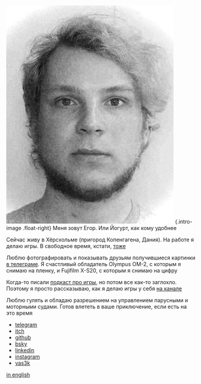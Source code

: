 ![](me_id.jpeg)
{.intro-image .float-right}
Меня зовут Егор. Или Йогурт, как кому удобнее

Сейчас живу в Хёрсхольме (пригород Копенгагена, Дания). На работе я делаю игры. В свободное время, кстати, [тоже](https://yogurtthehorse.itch.io)

Люблю фотографировать и показывать друзьям получившиеся картинки [в телеграме](https://t.me/ytpastwf). Я счастливый обладатель Olympus OM-2, с которым я снимаю на пленку, и Fujifilm X-S20, с которым я снимаю на цифру

Когда-то писали [подкаст про игры](https://tmag.mave.digital), но потом все как-то заглохло. Поэтому я просто рассказываю, как я делаю игры у себя [на канале](https://t.me/yegmakgam)

Люблю гулять и обладаю разрешением на управлением парусными и моторными судами. Готов влететь в ваше приключение, если есть на это время

- [telegram](https://t.me/yogurtthehorse)
- [itch](https://yogurtthehorse.itch.io)
- [github](https://github.com/yogurtthehorse)
- [bsky](https://bsky.app/profile/yogurtthehor.se)
- [linkedin](https://linkedin.com/in/yogurt)
- [instagram](https://instagram.com/yogurtthehorse)
- [vas3k](https://vas3k.club/user/YogurtTheHorse/)

[in english](/en)
